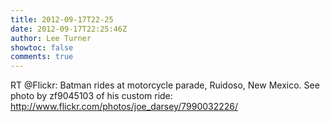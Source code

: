 ```yaml
---
title: 2012-09-17T22-25
date: 2012-09-17T22:25:46Z
author: Lee Turner
showtoc: false
comments: true
---
```


RT @Flickr: Batman rides at motorcycle parade, Ruidoso, New Mexico. See photo by zf9045103 of his custom ride: http://www.flickr.com/photos/joe_darsey/7990032226/

